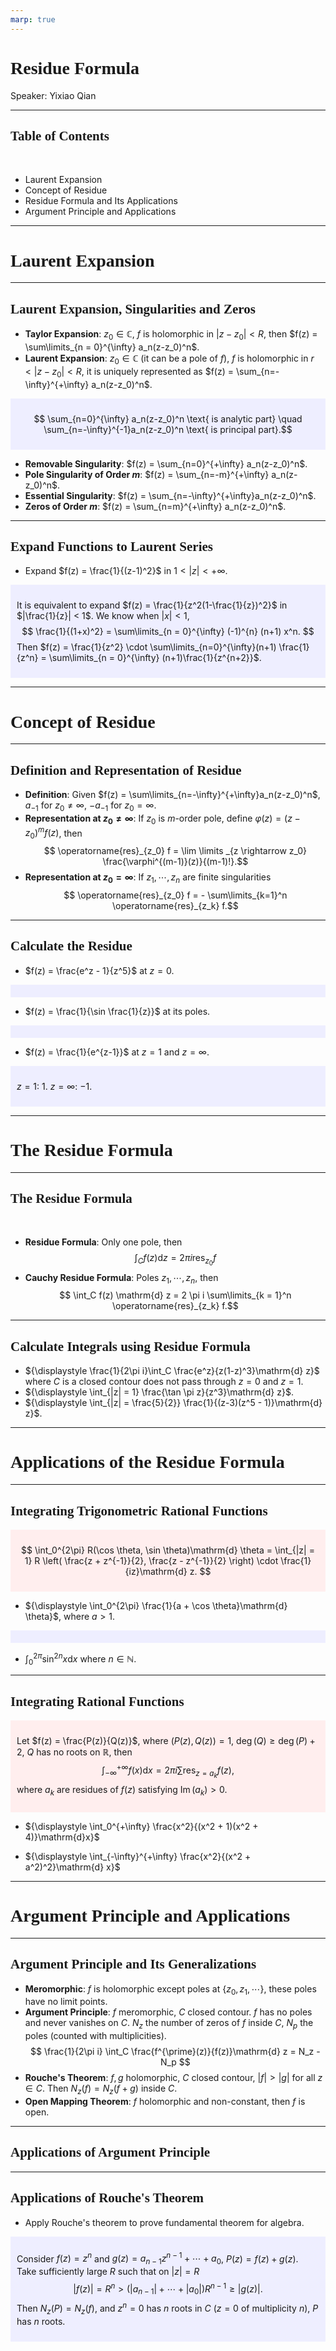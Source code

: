 ```yaml
---
marp: true
---
```

<style>
  section {
    font-family: 'LXGW Bright';
  }

  h1, h2, h3 {
    font-family: 'LXGW Bright';
  }
</style>
<style>
img[alt~="center"] {
  display: block;
  margin: 0 auto;
}
</style>
<style>
.note {
  background-color: #eef;
  padding: 10px;
  margin: 10px 0;
  text-align: left;
}
.trick {
  background-color: #fee;
  padding: 10px;
  margin: 10px 0;
  text-align: left;
}
</style>

# Residue Formula

Speaker: Yixiao Qian

---

## Table of Contents

<br>

- Laurent Expansion
- Concept of Residue
- Residue Formula and Its Applications
- Argument Principle and Applications

---

# Laurent Expansion

---

## Laurent Expansion, Singularities and Zeros

- **Taylor Expansion**: $z_0 \in \mathbb{C}$, $f$ is holomorphic in $|z-z_0| < R$, then $f(z) = \sum\limits_{n = 0}^{\infty} a_n(z-z_0)^n$.
- **Laurent Expansion**: $z_0 \in \mathbb{C}$ (it can be a pole of $f$), $f$ is holomorphic in $r < |z-z_0| < R$, it is uniquely represented as $f(z) = \sum_{n=-\infty}^{+\infty} a_n(z-z_0)^n$.

<div class=note>

$$ \sum_{n=0}^{\infty} a_n(z-z_0)^n \text{ is analytic part} \quad
\sum_{n=-\infty}^{-1}a_n(z-z_0)^n \text{ is principal part}.$$

</div>

- **Removable Singularity**: $f(z) = \sum_{n=0}^{+\infty} a_n(z-z_0)^n$.
- **Pole Singularity of Order $m$**: $f(z) = \sum_{n=-m}^{+\infty} a_n(z-z_0)^n$.
- **Essential Singularity**: $f(z) = \sum_{n=-\infty}^{+\infty}a_n(z-z_0)^n$.
- **Zeros of Order $m$**: $f(z) = \sum_{n=m}^{+\infty} a_n(z-z_0)^n$.

---

## Expand Functions to Laurent Series

- Expand $f(z) = \frac{1}{(z-1)^2}$ in $1 < |z| < +\infty$.

<div class=note>

It is equivalent to expand $f(z) = \frac{1}{z^2(1-\frac{1}{z})^2}$ in $|\frac{1}{z}| < 1$. We know when $|x| < 1$,
$$ \frac{1}{(1+x)^2} = \sum\limits_{n = 0}^{\infty} (-1)^{n} (n+1) x^n. $$
Then $f(z) = \frac{1}{z^2} \cdot \sum\limits_{n=0}^{\infty}(n+1) \frac{1}{z^n} = \sum\limits_{n = 0}^{\infty} (n+1)\frac{1}{z^{n+2}}$.

</div>

---

# Concept of Residue

---

## Definition and Representation of Residue

- **Definition**: Given $f(z) = \sum\limits_{n=-\infty}^{+\infty}a_n(z-z_0)^n$, $a_{-1}$ for $z_0 \neq \infty$, $-a_{-1}$ for $z_0 = \infty$.
- **Representation at $z_0 \neq \infty$**: If $z_0$ is $m$-order pole, define $\varphi(z) = (z-z_0)^mf(z)$, then
$$ \operatorname{res}_{z_0} f = \lim \limits _{z \rightarrow z_0} \frac{\varphi^{(m-1)}(z)}{(m-1)!}.$$
- **Representation at $z_0 = \infty$**: If $z_1,\cdots,z_n$ are finite singularities
$$ \operatorname{res}_{z_0} f = - \sum\limits_{k=1}^n \operatorname{res}_{z_k} f.$$

---

## Calculate the Residue

- $f(z) = \frac{e^z - 1}{z^5}$ at $z = 0$.

<div class=note>

</div>

- $f(z) = \frac{1}{\sin \frac{1}{z}}$ at its poles.

<div class=note>

</div>

- $f(z) = \frac{1}{e^{z-1}}$ at $z = 1$ and $z = \infty$.

<div class=note>

$z = 1$: $1$.
$z = \infty$: $-1$.
</div>

---

# The Residue Formula

---

## The Residue Formula

<br>

- **Residue Formula**: Only one pole, then
$$ \int_C f(z)\mathrm{d} z = 2 \pi i \operatorname{res}_{z_0} f$$
- **Cauchy Residue Formula**: Poles $z_1,\cdots,z_n$, then
$$ \int_C f(z) \mathrm{d} z = 2 \pi i \sum\limits_{k = 1}^n \operatorname{res}_{z_k} f.$$

---

## Calculate Integrals using Residue Formula

- ${\displaystyle \frac{1}{2\pi i}\int_C \frac{e^z}{z(1-z)^3}\mathrm{d} z}$ where $C$ is a closed contour does not pass through $z = 0$ and $z = 1$.
- ${\displaystyle \int_{|z| = 1} \frac{\tan \pi z}{z^3}\mathrm{d} z}$.
- ${\displaystyle \int_{|z| = \frac{5}{2}} \frac{1}{(z-3)(z^5 - 1)}\mathrm{d} z}$.

---

# Applications of the Residue Formula

---

## Integrating Trigonometric Rational Functions

<div class=trick>

$$ \int_0^{2\pi} R(\cos \theta, \sin \theta)\mathrm{d} \theta = \int_{|z| = 1} R \left( \frac{z + z^{-1}}{2}, \frac{z - z^{-1}}{2} \right) \cdot \frac{1}{iz}\mathrm{d} z. $$
</div>

- ${\displaystyle \int_0^{2\pi} \frac{1}{a + \cos \theta}\mathrm{d} \theta}$, where $a > 1$.

<div class=note>

</div>

- ${\displaystyle \int_0^{2\pi} \sin^{2n}x \mathrm{d} x}$ where $n \in \mathbb{N}$.

---

## Integrating Rational Functions

<div class=trick>

Let $f(z) = \frac{P(z)}{Q(z)}$, where $(P(z), Q(z)) = 1$, $\operatorname{deg}(Q) \geq \operatorname{deg}(P) + 2$, $Q$ has no roots on $\mathbb{R}$, then
$$ \int_{-\infty}^{+\infty} f(x)\mathrm{d} x = 2 \pi i \sum \operatorname{res}_{z=a_k} f(z), $$
where $a_k$ are residues of $f(z)$ satisfying $\operatorname{Im}(a_k) > 0$.
</div>

- ${\displaystyle \int_0^{+\infty} \frac{x^2}{(x^2 + 1)(x^2 + 4)}\mathrm{d}x}$

- ${\displaystyle \int_{-\infty}^{+\infty} \frac{x^2}{(x^2 + a^2)^2}\mathrm{d} x}$

---

# Argument Principle and Applications

---

## Argument Principle and Its Generalizations

- **Meromorphic**: $f$ is holomorphic except poles at $\{z_0,z_1,\cdots\}$, these poles have no limit points.
- **Argument Principle**: $f$ meromorphic, $C$ closed contour. $f$ has no poles and never vanishes on $C$. $N_z$ the number of zeros of $f$ inside $C$, $N_p$ the poles (counted with multiplicities).
$$ \frac{1}{2\pi i} \int_C \frac{f^{\prime}(z)}{f(z)}\mathrm{d} z = N_z - N_p $$
- **Rouche's Theorem**: $f, g$ holomorphic, $C$ closed contour, $|f| > |g|$ for all $z \in C$. Then $N_z(f) = N_z(f+g)$ inside $C$.
- **Open Mapping Theorem**: $f$ holomorphic and non-constant, then $f$ is open.

---

## Applications of Argument Principle

---

## Applications of Rouche's Theorem

- Apply Rouche's theorem to prove fundamental theorem for algebra.

<div class=note>

Consider $f(z) = z^n$ and $g(z) = a_{n-1}z^{n-1} + \cdots + a_0$, $P(z) = f(z) + g(z)$. Take sufficiently large $R$ such that on $|z| = R$
$$ |f(z)| = R^n > (|a_{n-1}| + \cdots + |a_0|)R^{n-1} \geq |g(z)|.$$
Then $N_z(P) = N_z(f)$, and $z^n = 0$ has $n$ roots in $C$ ($z=0$ of multiplicity $n$), $P$ has $n$ roots.

</div>



